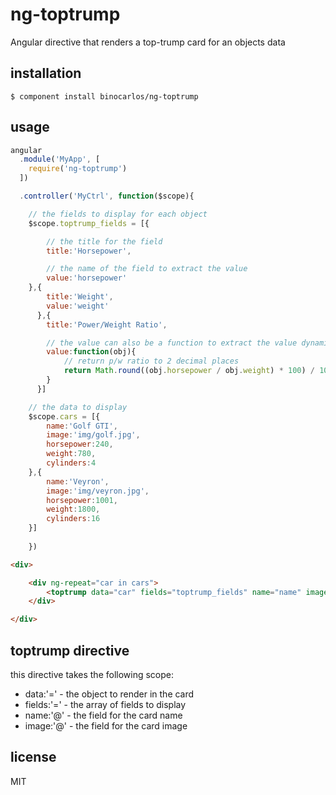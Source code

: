 ng-toptrump
===========

Angular directive that renders a top-trump card for an objects data

## installation

```
$ component install binocarlos/ng-toptrump
```

## usage

```js
angular
  .module('MyApp', [
  	require('ng-toptrump')
  ])

  .controller('MyCtrl', function($scope){

  	// the fields to display for each object
  	$scope.toptrump_fields = [{

  		// the title for the field
  		title:'Horsepower',

  		// the name of the field to extract the value
  		value:'horsepower'
  	},{
	  	title:'Weight',
	  	value:'weight'
	  },{
	  	title:'Power/Weight Ratio',

	  	// the value can also be a function to extract the value dynamically
	  	value:function(obj){
	  		// return p/w ratio to 2 decimal places
	  		return Math.round((obj.horsepower / obj.weight) * 100) / 100;
	  	}
	  }]

  	// the data to display
  	$scope.cars = [{
  		name:'Golf GTI',
  		image:'img/golf.jpg',
  		horsepower:240,
  		weight:780,
  		cylinders:4
  	},{
  		name:'Veyron',
  		image:'img/veyron.jpg',
  		horsepower:1001,
  		weight:1800,
  		cylinders:16
  	}]
  	
	})
```

```html
<div>

	<div ng-repeat="car in cars">
		<toptrump data="car" fields="toptrump_fields" name="name" image="image" />
	</div>

</div>
```

## toptrump directive

this directive takes the following scope:

 * data:'=' - the object to render in the card
 * fields:'=' - the array of fields to display
 * name:'@' - the field for the card name
 * image:'@' - the field for the card image

## license

MIT